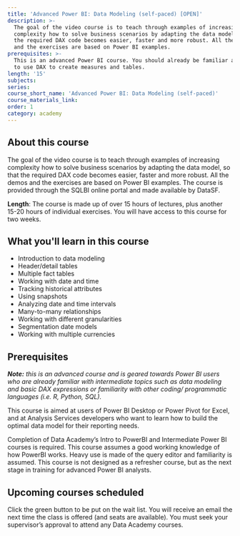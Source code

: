 ```yaml
---
title: 'Advanced Power BI: Data Modeling (self-paced) [OPEN]'
description: >-
  The goal of the video course is to teach through examples of increasing
  complexity how to solve business scenarios by adapting the data model, so that
  the required DAX code becomes easier, faster and more robust. All the demos
  and the exercises are based on Power BI examples. 
prerequisites: >-
  This is an advanced Power BI course. You should already be familiar and able
  to use DAX to create measures and tables.
length: '15'
subjects:
series:
course_short_name: 'Advanced Power BI: Data Modeling (self-paced)'
course_materials_link:
order: 1
category: academy
---
```

## About this course

The goal of the video course is to teach through examples of increasing complexity how to solve business scenarios by adapting the data model, so that the required DAX code becomes easier, faster and more robust. All the demos and the exercises are based on Power BI examples. The course is provided through the SQLBI online portal and made available by DataSF.

**Length**: The course is made up of over 15 hours of lectures, plus another 15-20 hours of individual exercises. You will have access to this course for two weeks.

## What you'll learn in this course

* Introduction to data modeling
* Header/detail tables
* Multiple fact tables
* Working with date and time
* Tracking historical attributes
* Using snapshots
* Analyzing date and time intervals
* Many-to-many relationships
* Working with different granularities
* Segmentation date models
* Working with multiple currencies

## Prerequisites

***Note:** this is an advanced course and is geared towards Power BI users who are already familiar with intermediate topics such as data modeling and basic DAX expressions or familiarity with other coding/ programmatic languages (i.e. R, Python, SQL).*

This course is aimed at users of Power BI Desktop or Power Pivot for Excel, and at Analysis Services developers who want to learn how to build the optimal data model for their reporting needs.

Completion of Data Academy’s Intro to PowerBI and Intermediate Power BI courses is required. This course assumes a good working knowledge of how PowerBI works. Heavy use is made of the query editor and familiarity is assumed. This course is not designed as a refresher course, but as the next stage in training for advanced Power BI analysts.

## Upcoming courses scheduled

Click the green button to be put on the wait list. You will receive an email the next time the class is offered (and seats are available). You must seek your supervisor’s approval to attend any Data Academy courses.